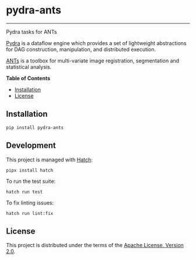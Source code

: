 # pydra-ants

-----

Pydra tasks for ANTs

[Pydra][pydra] is a dataflow engine which provides
a set of lightweight abstractions for DAG
construction, manipulation, and distributed execution.

[ANTs][ants] is a toolbox for multi-variate image registration,
segmentation and statistical analysis.

**Table of Contents**

- [Installation](#installation)
- [License](#license)

## Installation

```console
pip install pydra-ants
```

## Development

This project is managed with [Hatch][hatch]:

```console
pipx install hatch
```

To run the test suite:

```console
hatch run test
```

To fix linting issues:

```console
hatch run lint:fix
```

## License

This project is distributed under the terms of the [Apache License, Version 2.0][license].

[pydra]: https://pydra.readthedocs.io/

[ants]: https://github.com/ANTsX/ANTs

[hatch]: https://hatch.pypa.io/

[license]: https://spdx.org/licenses/Apache-2.0.html
